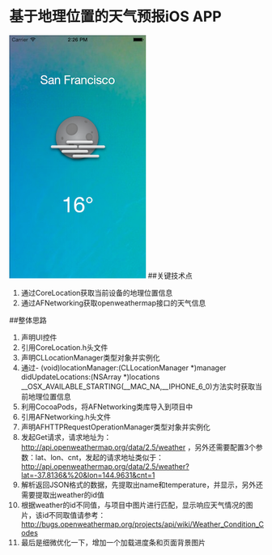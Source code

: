 # 基于地理位置的天气预报iOS APP
![image](https://github.com/ZukangWang/WeatherByOC/raw/master/WeatherByOC/1.png)
##关键技术点
1. 通过CoreLocation获取当前设备的地理位置信息
2. 通过AFNetworking获取openweathermap接口的天气信息

##整体思路
1. 声明UI控件
2. 引用CoreLocation.h头文件
3. 声明CLLocationManager类型对象并实例化
4. 通过- (void)locationManager:(CLLocationManager *)manager didUpdateLocations:(NSArray *)locations __OSX_AVAILABLE_STARTING(__MAC_NA,__IPHONE_6_0)方法实时获取当前地理位置信息
5. 利用CocoaPods，将AFNetworking类库导入到项目中
6. 引用AFNetworking.h头文件
7. 声明AFHTTPRequestOperationManager类型对象并实例化
8. 发起Get请求，请求地址为：http://api.openweathermap.org/data/2.5/weather ，另外还需要配置3个参数：lat、lon、cnt，发起的请求地址类似于：http://api.openweathermap.org/data/2.5/weather?lat=-37.8136&%20&lon=144.9631&cnt=1
9. 解析返回JSON格式的数据，先提取出name和temperature，并显示，另外还需要提取出weather的id值
10. 根据weather的id不同值，与项目中图片进行匹配，显示响应天气情况的图片，该id不同取值请参考：http://bugs.openweathermap.org/projects/api/wiki/Weather_Condition_Codes
11. 最后是细微优化一下，增加一个加载进度条和页面背景图片

